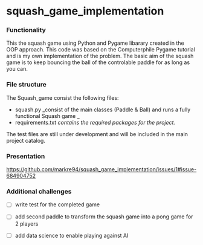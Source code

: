 # squash_game_implementation

### Functionality

This the squash game using Python and Pygame libarary created in the OOP approach. This code was based on the Computerphile Pygame tutorial and is my own implementation of the problem.
The basic aim of the squash game is to keep bouncing the ball of the controlable paddle for as long as you can.

### File structure
The Squash_game consist the following files:
- squash.py _consist of the main classes (Paddle & Ball) and runs a fully functional Squash game _
- requirements.txt _contains the required packages for the project._


The test files are still under development and will be included in the main project catalog. 

### Presentation

https://github.com/markre94/squash_game_implementation/issues/1#issue-684904752









### Additional challenges

- [ ] write test for the completed game
- [ ] add second paddle to transform the squash game into a pong game for 2 players
- [ ] add data science to enable playing against AI


